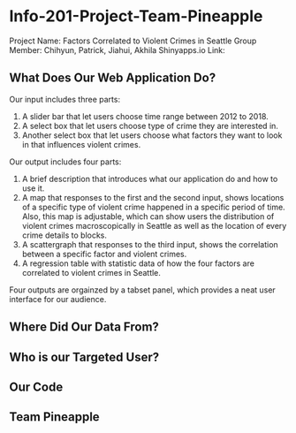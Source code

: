 # Info-201-Project-Team-Pineapple
Project Name: Factors Correlated to Violent Crimes in Seattle
Group Member: Chihyun, Patrick, Jiahui, Akhila
Shinyapps.io Link: 

## What Does Our Web Application Do?




Our input includes three parts:
1. A slider bar that let users choose time range between 2012 to 2018.
1. A select box that let users choose type of crime they are interested in.
1. Another select box that let users choose what factors they want to look in that influences violent crimes. 

Our output includes four parts:
1. A  brief description that introduces what our application do and how to use it.
1. A map that responses to the first and the second input, shows locations of a specific type of violent crime happened in a specific period of time. Also, this map is adjustable, which can show users the distribution of violent crimes macroscopically in Seattle as well as the location of every crime details to blocks.
1. A scattergraph that responses to the third input, shows the correlation between a specific factor and violent crimes. 
1. A regression table with statistic data of how the four factors are correlated to violent crimes in Seattle.

Four outputs are orgainzed by a tabset panel, which provides a neat user interface for our audience. 

## Where Did Our Data From?




## Who is our Targeted User?

## Our Code

## Team Pineapple
